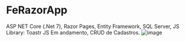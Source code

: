 # FeRazorApp
ASP NET Core (.Net 7), Razor Pages, Entity Framework, SQL Server,
JS Library: Toastr JS
Em andamento, CRUD de Cadastros.
![image](https://github.com/felipe-era/FeRazorApp/assets/22670639/3fb242fa-bbe0-4085-8f87-662c8a95e64a)

